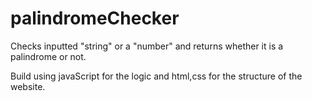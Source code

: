 # palindromeChecker

Checks inputted "string" or a "number" and returns whether it is a palindrome or not.

Build using javaScript for the logic and html,css for the structure of the website.
 
